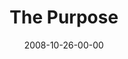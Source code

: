 ---
layout: message
category: message
series: "Unlock(ed)"
title: "The Purpose"
date: 2008-10-26-00-00
message_id: 527
audio-description: "What is the purpose of all of this \"Kingdom\" talk? In this message, Brian Tome discusses what it means for us to receive the key of love and to be unlocked."
audio: "http://s3.amazonaws.com/crossroadsaudiomessages/unlocked4.mp3"
audio-title: "Unlock(ed)&#58; The Purpose"
audio-duration: "39:34"
notes-description: " "
notes: "http://www.crossroads.net/players/media/hq/SN_10_25-26_08.pdf "
notes-title: "Unlock(ed)&#58; The Purpose (Study Notes)"
program-description: ""
program: "http://www.crossroads.net/players/media/hq/1025_26Program.pdf"
program-title: "Unlock(ed): The Purpose (Program)"
video-description: "What is the purpose of all of this \"Kingdom\" talk? In this message, Brian Tome discusses what it means for us to receive the key of love and to be unlocked."
video-title: "Unlock(ed)&#58; The Purpose"
video: "https://s3.amazonaws.com/crossroadsvideomessages/unlocked4.mp4"
video-poster: "https://www.crossroads.net/uploadedfiles/unlocked4-still.jpg"
---